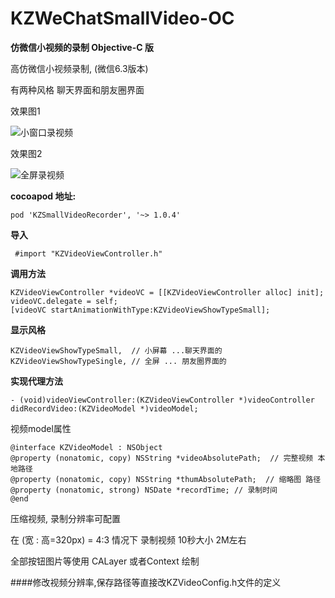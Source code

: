 # KZWeChatSmallVideo-OC
**仿微信小视频的录制  Objective-C 版**

高仿微信小视频录制, (微信6.3版本)

有两种风格 聊天界面和朋友圈界面

效果图1

![小窗口录视频](https://github.com/houkangzhu/KZWeChatSmallVideo-OC/blob/master/record3.gif)

效果图2

![全屏录视频](https://github.com/houkangzhu/KZWeChatSmallVideo-OC/blob/master/record1.gif)

**cocoapod 地址:**

```
pod 'KZSmallVideoRecorder', '~> 1.0.4'
```

**导入**

```
 #import "KZVideoViewController.h"
```

**调用方法**

```
KZVideoViewController *videoVC = [[KZVideoViewController alloc] init];
videoVC.delegate = self;
[videoVC startAnimationWithType:KZVideoViewShowTypeSmall];
```

**显示风格**

```
KZVideoViewShowTypeSmall,  // 小屏幕 ...聊天界面的
KZVideoViewShowTypeSingle, // 全屏 ... 朋友圈界面的
```
**实现代理方法**

```
- (void)videoViewController:(KZVideoViewController *)videoController didRecordVideo:(KZVideoModel *)videoModel;
```

视频model属性

```
@interface KZVideoModel : NSObject
@property (nonatomic, copy) NSString *videoAbsolutePath;  // 完整视频 本地路径
@property (nonatomic, copy) NSString *thumAbsolutePath;  // 缩略图 路径
@property (nonatomic, strong) NSDate *recordTime; // 录制时间
@end
```
压缩视频, 录制分辨率可配置

在 (宽 : 高=320px) = 4:3  情况下 录制视频 10秒大小 2M左右

全部按钮图片等使用 CALayer 或者Context 绘制

####修改视频分辨率,保存路径等直接改KZVideoConfig.h文件的定义


